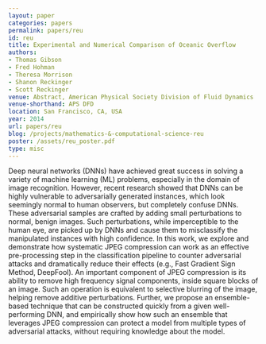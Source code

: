 ```yaml
---
layout: paper
categories: papers
permalink: papers/reu
id: reu
title: Experimental and Numerical Comparison of Oceanic Overflow
authors: 
- Thomas Gibson
- Fred Hohman
- Theresa Morrison
- Shanon Reckinger
- Scott Reckinger
venue: Abstract, American Physical Society Division of Fluid Dynamics
venue-shorthand: APS DFD
location: San Francisco, CA, USA
year: 2014
url: papers/reu
blog: /projects/mathematics-&-computational-science-reu
poster: /assets/reu_poster.pdf
type: misc
---
```


Deep neural networks (DNNs) have achieved great success in solving a variety of machine learning (ML) problems, especially in the domain of image recognition. 
However, recent research showed that DNNs can be highly vulnerable to adversarially generated instances, which look seemingly normal to human observers, but completely confuse DNNs. 
These adversarial samples are crafted by adding small perturbations to normal, benign images. 
Such perturbations, while imperceptible to the human eye, are picked up by DNNs and cause them to misclassify the manipulated instances with high confidence. 
In this work, we explore and demonstrate 
how systematic JPEG compression can work as an effective pre-processing step in the classification pipeline to  counter adversarial attacks and dramatically reduce their effects (e.g., Fast Gradient Sign Method, DeepFool). 
An important component of JPEG compression is its ability to remove high frequency signal components, inside square blocks of an image. 
Such an operation is equivalent to selective blurring of the image, helping remove additive perturbations.
Further, we propose an ensemble-based technique that can be constructed quickly from a given well-performing DNN, and empirically show how such an ensemble that leverages JPEG compression can protect a model from multiple types of adversarial attacks, without requiring knowledge about the model.
